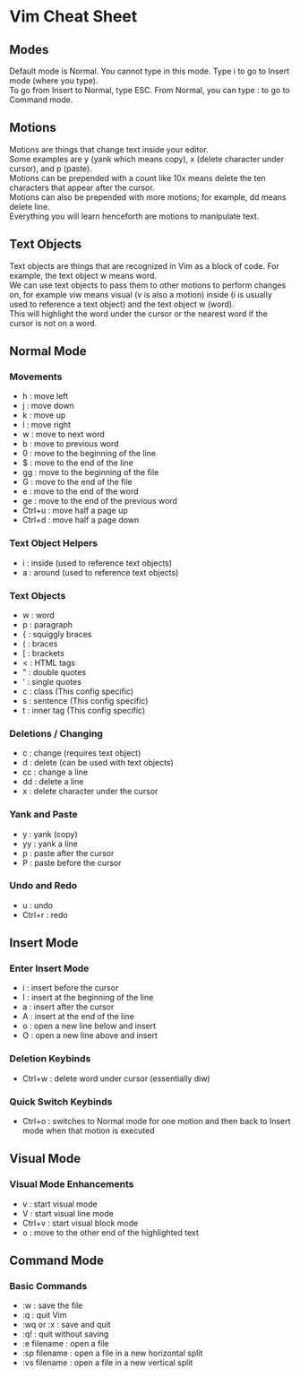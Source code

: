 # Vim Cheat Sheet

## Modes

Default mode is Normal. You cannot type in this mode. Type i to go to Insert mode (where you type).  
To go from Insert to Normal, type ESC. From Normal, you can type : to go to Command mode.

## Motions

Motions are things that change text inside your editor.  
Some examples are y (yank which means copy), x (delete character under cursor), and p (paste).  
Motions can be prepended with a count like 10x means delete the ten characters that appear after the cursor.  
Motions can also be prepended with more motions; for example, dd means delete line.  
Everything you will learn henceforth are motions to manipulate text.

## Text Objects

Text objects are things that are recognized in Vim as a block of code. For example, the text object w means word.  
We can use text objects to pass them to other motions to perform changes on, for example viw means visual (v is also a motion) inside (i is usually used to reference a text object) and the text object w (word).  
This will highlight the word under the cursor or the nearest word if the cursor is not on a word.


## Normal Mode

### Movements

- h : move left
- j : move down
- k : move up
- l : move right
- w : move to next word
- b : move to previous word
- 0 : move to the beginning of the line
- $ : move to the end of the line
- gg : move to the beginning of the file
- G : move to the end of the file
- e : move to the end of the word
- ge : move to the end of the previous word
- Ctrl+u : move half a page up
- Ctrl+d : move half a page down

### Text Object Helpers

- i : inside (used to reference text objects)
- a : around (used to reference text objects)

### Text Objects

- w : word
- p : paragraph
- { : squiggly braces
- ( : braces
- [ : brackets
- < : HTML tags
- " : double quotes
- ' : single quotes
- c : class (This config specific)
- s : sentence (This config specific)
- t : inner tag (This config specific)

### Deletions / Changing

- c : change (requires text object)
- d : delete (can be used with text objects)
- cc : change a line
- dd : delete a line
- x : delete character under the cursor

### Yank and Paste

- y : yank (copy)
- yy : yank a line
- p : paste after the cursor
- P : paste before the cursor

### Undo and Redo

- u : undo
- Ctrl+r : redo


## Insert Mode

### Enter Insert Mode

- i : insert before the cursor
- I : insert at the beginning of the line
- a : insert after the cursor
- A : insert at the end of the line
- o : open a new line below and insert
- O : open a new line above and insert

### Deletion Keybinds

- Ctrl+w : delete word under cursor (essentially diw)

### Quick Switch Keybinds

- Ctrl+o : switches to Normal mode for one motion and then back to Insert mode when that motion is executed


## Visual Mode

### Visual Mode Enhancements

- v : start visual mode
- V : start visual line mode
- Ctrl+v : start visual block mode
- o : move to the other end of the highlighted text


## Command Mode

### Basic Commands

- :w : save the file
- :q : quit Vim
- :wq or :x : save and quit
- :q! : quit without saving
- :e filename : open a file
- :sp filename : open a file in a new horizontal split
- :vs filename : open a file in a new vertical split
